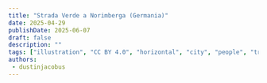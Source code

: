 ```yaml
---
title: "Strada Verde a Norimberga (Germania)"
date: 2025-04-29
publishDate: 2025-06-07
draft: false
description: ""
tags: ["illustration", "CC BY 4.0", "horizontal", "city", "people", "transport"]
authors:
 - dustinjacobus
---
```

